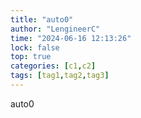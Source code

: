 ```yaml
---
title: "auto0"
author: "LengineerC"
time: "2024-06-16 12:13:26"
lock: false
top: true
categories: [c1,c2]
tags: [tag1,tag2,tag3]
---
```


auto0